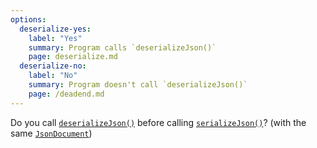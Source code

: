 ```yaml
---
options:
  deserialize-yes:
    label: "Yes"
    summary: Program calls `deserializeJson()`
    page: deserialize.md
  deserialize-no:
    label: "No"
    summary: Program doesn't call `deserializeJson()`
    page: /deadend.md
---
```


Do you call [`deserializeJson()`](/v6/api/json/deserializejson/) before calling [`serializeJson()`](/v6/api/json/serializejson/)? (with the same [`JsonDocument`](/v6/api/jsondocument/))